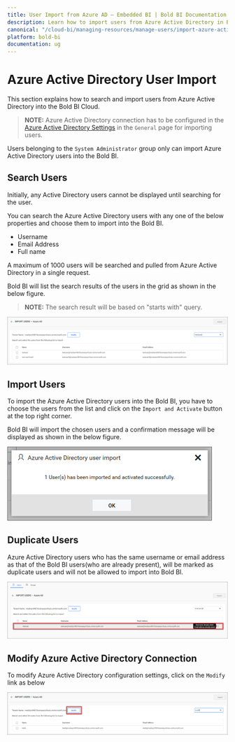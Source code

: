 ```yaml
---
title: User Import from Azure AD – Embedded BI | Bold BI Documentation
description: Learn how to import users from Azure Active Directory in Bold BI Embedded. Also know how to modify existing Azure Active Directory connection.
canonical: "/cloud-bi/managing-resources/manage-users/import-azure-active-directory-users/"
platform: bold-bi
documentation: ug
---
```


# Azure Active Directory User Import

This section explains how to search and import users from Azure Active Directory into the Bold BI Cloud.

> **NOTE:**  Azure Active Directory connection has to be configured in the [Azure Active Directory Settings](/cloud-bi/site-administration/azure-active-directory/) in the `General` page for importing users.

Users belonging to the `System Administrator` group only can import Azure Active Directory users into the Bold BI.

## Search Users

Initially, any Active Directory users cannot be displayed until searching for the user.

You can search the Azure Active Directory users with any one of the below properties and choose them to import into the Bold BI. 

* Username
* Email Address
* Full name

A maximum of 1000 users will be searched and pulled from Azure Active Directory in a single request. 

Bold BI will list the search results of the users in the grid as shown in the below figure.

> **NOTE:**  The search result will be based on "starts with" query. 

![Import Users from Azure Active Directory Server](/static/assets/embedded/managing-resources/manage-users/images/Search-Azure-Active-Directory-User.png)

## Import Users

To import the Azure Active Directory users into the Bold BI, you have to choose the users from the list and click on the `Import and Activate` button at the top right corner.

Bold BI will import the chosen users and a confirmation message will be displayed as shown in the below figure.

![Success message after imported the Azure Active Directory users](/static/assets/embedded/managing-resources/manage-users/images/Azure-Active-Directory-User-imported.png)

## Duplicate Users

Azure Active Directory users who has the same username or email address as that of the Bold BI users(who are already present), will be marked as duplicate users and will not be allowed to import into Bold BI.  

![Duplicated Azure Active Directory Users](/static/assets/embedded/managing-resources/manage-users/images/Duplicated-Azure-Active-Directory-Users.png)

## Modify Azure Active Directory Connection

To modify Azure Active Directory configuration settings, click on the `Modify` link as below

![Modify Azure Active Directory Configuration](/static/assets/embedded/managing-resources/manage-users/images/Modify-Azure-Active-Directory-Configuration.png)
